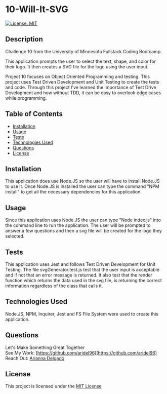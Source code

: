 
  # 10-Will-It-SVG
  [![License: MIT](https://img.shields.io/badge/License-MIT-yellow.svg)](https://opensource.org/licenses/MIT)

  ## Description
  Challenge 10 from the University of Minnesota Fullstack Coding Bootcamp. 

  This application prompts the user to select the text, shape, and color for their logo. It then creates a SVG file for the logo using the user input. 

  Project 10 focuses on Object Oriented Programming and testing. This project uses Test Driven Development and Unit Testing to create the tests and code. Through this project I've learned the importance of Test Drive Development and how without TDD, it can be easy to overlook edge cases while programming.



  ## Table of Contents
  - [Installation](#Installation)
  - [Usage](#Usage)
  - [Tests](#Tests)
  - [Technologies Used](#Technologies-Used)
  - [Questions](#Questions)
  - [License](#License)

  ## Installation
  This application does use Node.JS so the user will have to install Node.JS to use it. Once Node.JS is installed the user can type the command "NPM install" to get all the necessary dependencies for this application.
  
  ## Usage
  Since this application uses Node.JS the user can type "Node index.js" into the command line to run the application. The user will be prompted to answer a few questions and then a svg file will be created for the logo they selected. 


  ## Tests
  This application uses Jest and follows Test Driven Development for Unit Testing. The file svgGenerator.test.js test that the user input is acceptable and if not that an error message is returned. It also test that the render function which returns the data used in the svg file, is returning the correct information regardless of the class that calls it. 

  ## Technologies Used
  Node.JS, NPM, Inquirer, Jest and FS File System were used to create this application.

  ## Questions
  Let's Make Something Great Together   
  See My Work: [https://github.com/aridel96](https://github.com/aridel96)   
  Reach Out: [Arianna Delgado](https://www.linkedin.com/in/arianna-delgado-a40a57217/)


  ## License 
  This project is licensed under the [MIT License](https://choosealicense.com/licenses/mit/)
